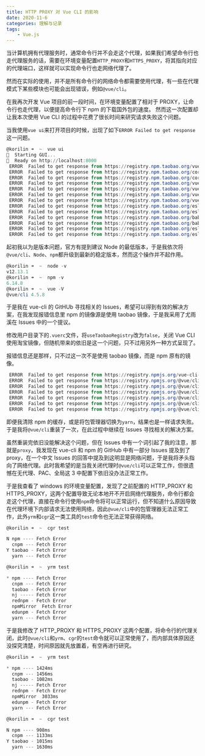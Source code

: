 ```yaml
---
title: HTTP PROXY 对 Vue CLI 的影响
date: 2020-11-6
categories: 理解与记录
tags:
    - Vue.js
---
```


当计算机拥有代理服务时，通常命令行并不会走这个代理，如果我们希望命令行也走代理服务的话，需要在环境变量配置`HTTP_PROXY`和`HTTPS_PROXY`，将其指向对应的代理端口，这样就可以实现命令行也走网络代理了。

然而在实际的使用，并不是所有命令行的网络命令都需要使用代理，有一些在代理模式下某些模块也可能会出现错误，例如`@vue/cli`。

<!-- more -->

在我再次开发 Vue 项目的前一段时间，在环境变量配置了相对于 PROXY，让命令行也走代理，以便提高命令行下 npm 的下载国外包的速度。
然而这一次配置却让我本次使用 Vue CLI 的过程中花费了很长时间来研究请求失败这个问题。

当我使用`vue ui`来打开项目的时候，出现了如下`ERROR Failed to get response`这一问题。

```Powershell
@korilin ➜  ~  vue ui
🚀  Starting GUI...
🌠  Ready on http://localhost:8000
 ERROR  Failed to get response from https://registry.npm.taobao.org/vue-cli-version-marker
 ERROR  Failed to get response from https://registry.npm.taobao.org/core-js
 ERROR  Failed to get response from https://registry.npm.taobao.org/core-js
 ERROR  Failed to get response from https://registry.npm.taobao.org/vue
 ERROR  Failed to get response from https://registry.npm.taobao.org/vue
 ERROR  Failed to get response from https://registry.npm.taobao.org/vue-template-compiler
 ERROR  Failed to get response from https://registry.npm.taobao.org/vue-template-compiler
 ERROR  Failed to get response from https://registry.npm.taobao.org/eslint-plugin-vue
 ERROR  Failed to get response from https://registry.npm.taobao.org/eslint-plugin-vue
 ERROR  Failed to get response from https://registry.npm.taobao.org/babel-eslint
 ERROR  Failed to get response from https://registry.npm.taobao.org/babel-eslint
 ERROR  Failed to get response from https://registry.npm.taobao.org/eslint
 ERROR  Failed to get response from https://registry.npm.taobao.org/eslint
```

起初我以为是版本问题，官方有提到建议 Node 的最低版本，于是我依次将`@vue/cli`、`Node`、`npm`都升级到最新的稳定版本，然而这个操作并不起作用。

```Powershell
@korilin ➜  ~  node -v
v12.13.1
@korilin ➜  ~  npm -v
6.14.8
@korilin ➜  ~  vue -V
@vue/cli 4.5.8
```

于是我在 vue-cli 的 GitHUb 寻找相关的 Issues，希望可以得到有效的解决方案，在我发现报错信息里 npm 的镜像源是使用 taobao 镜像，于是我采用了尤雨溪在 Issues 中的一个提议。

修改用户目录下的`.vuerc`文件，将`useTaobaoRegistry`改为`false`，关闭 Vue CLI 使用淘宝镜像，但随机带来的依旧是这一个问题，只不过用另外一种方式呈现了。

报错信息还是那样，只不过这一次不是使用 taobao 镜像，而是 npm 原有的镜像。

```Powershell
 ERROR  Failed to get response from https://registry.npmjs.org/vue-cli-version-marker
 ERROR  Failed to get response from https://registry.npmjs.org/@vue/cli-plugin-babel
 ERROR  Failed to get response from https://registry.npmjs.org/@vue/cli-plugin-babel
 ERROR  Failed to get response from https://registry.npmjs.org/@vue/cli-service
 ERROR  Failed to get response from https://registry.npmjs.org/@vue/cli-plugin-eslint
 ERROR  Failed to get response from https://registry.npmjs.org/@vue/cli-service
 ERROR  Failed to get response from https://registry.npmjs.org/@vue/cli-plugin-eslint
```

即便我清除 npm 的缓存，或是将包管理器切换为`yarn`，结果也是一样请求失败。于是我将`@vue/cli`重装了一次，在此过程中继续在 Issues 寻找相关的解决方案。

虽然重装完依旧没能解决这个问题，但在 Issues 中有一个词引起了我的注意，那就是`proxy`，我发现在 vue-cli 和 npm 的 GitHub 中有一部分 Issues 提及到了 proxy，在一个中文 Issues 的回答中提及到这明显是网络问题，于是我将矛头指向了网络代理。此时我希望的是当我关闭代理时`@vue/cli`可以正常工作，但很遗憾在无代理、PAC、全局这 3 中配置下依旧没办法正常工作。

于是我查看了 windows 的环境变量配置，发现了之前配置的 HTTP_PROXY 和 HTTPS_PROXY，这两个配置导致无论本地开不开启网络代理服务，命令行都会走这个代理，直接在命令行使用`npm`命令将可以正常运行，但不知道什么原因导致在代理环境下内部请求无法使用网络，因此`@vue/cli`中的包管理器无法正常工作，此外`yrm`和`cgr`这一类工具的`test`命令也无法正常获得网络。

```Powershell
@korilin ➜  ~  cgr test

N npm ---- Fetch Error
  cnpm --- Fetch Error
Y taobao - Fetch Error
  yarn --- Fetch Error

@korilin ➜  ~  yrm test

* npm ---- Fetch Error
  cnpm --- Fetch Error
  taobao - Fetch Error
  nj ----- Fetch Error
  rednpm - Fetch Error
  npmMirror  Fetch Error
  edunpm - Fetch Error
  yarn --- Fetch Error
```

于是我修改了 HTTP_PROXY 和 HTTPS_PROXY 这两个配置，将命令行的代理关闭，此时`@vue/cli`和`yrm`、`cgr`的`test`命令就可以正常使用了，而内部具体原因还没探究清楚，时间原因就先放置着，有空再进行研究。

```Powershell
@korilin ➜  ~  yrm test

* npm ---- 1424ms
  cnpm --- 1456ms
  taobao - 1082ms
  nj ----- Fetch Error
  rednpm - Fetch Error
  npmMirror  3033ms
  edunpm - Fetch Error
  yarn --- Fetch Error

@korilin ➜  ~  cgr test

N npm ---- 908ms
  cnpm --- 1133ms
Y taobao - 1015ms
  yarn --- 1630ms
```
